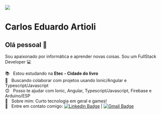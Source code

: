 <img width="auto" src="https://linkedinbackground.com/download/Coding-Website-Layout.jpg">


# Carlos Eduardo Artioli

## Olá pessoal 👋
Sou apaixonado por informática e aprender novas coisas.
Sou um FullStack Developer :computer:

 :books:  &nbsp; Estou estudando na **Etec - Cidade do livro**
 <br/> :purple_heart: &nbsp; Buscando colaborar com projetos usando Ionic/Angular e Typescript/Javascript
 <br/> :blush: &nbsp; Posso te ajudar com Ionic, Angular, Typescript/Javascript, Firebase e Arduino/ESP
 <br/> 💬  &nbsp; Sobre mim: Curto tecnologia em geral e games!
 <br/> :email: &nbsp; Entre em contato comigo: [![Linkedin Badge](https://img.shields.io/badge/-CarlosEduardoArtioli-blue?style=flat-square&logo=Linkedin&logoColor=white&link=https://www.linkedin.com/in/carlos-eduardo-artioli/)](https://www.linkedin.com/in/carlos-eduardo-artioli/) 
| 
[![Gmail Badge](https://img.shields.io/badge/-caduartioli@gmail.com-c14438?style=flat-square&logo=Gmail&logoColor=white&link=mailto:caduartioli@gmail.com)](mailto:caduartioli@gmail.com)

